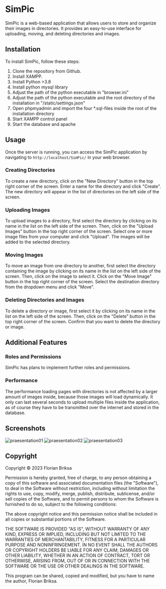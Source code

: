 # SimPic

SimPic is a web-based application that allows users to store and organize their images in directories. It provides an easy-to-use interface for uploading, moving, and deleting directories and images.

## Installation

To install SimPic, follow these steps:

1. Clone the repository from Github.
2. Install XAMPP.
3. Install Python >3.8
4. Install python mysql library
5. Adjust the path of the python executable in "browser.ini"
6. Adjust the path of the python executable and the root directory of the installation in "/static/settings.json"
7. Open phpmyadmin and import the four *.sql-files inside the root of the installation directory
8. Start XAMPP control panel
9. Start the database and apache

## Usage

Once the server is running, you can access the SimPic application by navigating to `http://localhost/SimPic/` in your web browser.

### Creating Directories

To create a new directory, click on the "New Directory" button in the top right corner of the screen. Enter a name for the directory and click "Create". The new directory will appear in the list of directories on the left side of the screen.

### Uploading Images

To upload images to a directory, first select the directory by clicking on its name in the list on the left side of the screen. Then, click on the "Upload Images" button in the top right corner of the screen. Select one or more image files from your computer and click "Upload". The images will be added to the selected directory.

### Moving Images

To move an image from one directory to another, first select the directory containing the image by clicking on its name in the list on the left side of the screen. Then, click on the image to select it. Click on the "Move Image" button in the top right corner of the screen. Select the destination directory from the dropdown menu and click "Move".

### Deleting Directories and Images

To delete a directory or image, first select it by clicking on its name in the list on the left side of the screen. Then, click on the "Delete" button in the top right corner of the screen. Confirm that you want to delete the directory or image.

## Additional Features

### Roles and Permissions

SimPic has plans to implement further roles and permissions.

### Performance

The performance loading pages with directories is not affected by a larger amount of images inside, because those images will load dynamically. It only can last several seconds to upload multiple files inside the application, as of course they have to be transmitted over the internet and stored in the database.

## Screenshots

![praesentation01](https://github.com/flbrgit/SimPic/assets/92446154/63c4ce71-ca8a-427e-85f3-bdb760c7380b)
![praesentation02](https://github.com/flbrgit/SimPic/assets/92446154/c6fdcf69-86d3-4ae0-b716-abd8759006d2)
![praesentation03](https://github.com/flbrgit/SimPic/assets/92446154/9c5891d3-0481-43cd-9b3d-8bf697fb41bc)

## Copyright

Copyright © 2023 Florian Briksa

Permission is hereby granted, free of charge, to any person obtaining a copy of this software and associated documentation files (the "Software"), to deal in the Software without restriction, including without limitation 
the rights to use, copy, modify, merge, publish, distribute, sublicense, and/or sell copies of the Software, and to permit persons to whom the Software is furnished to do so, subject to the following conditions:

The above copyright notice and this permission notice shall be included in all copies or substantial portions of the Software.

THE SOFTWARE IS PROVIDED "AS IS", WITHOUT WARRANTY OF ANY KIND, EXPRESS OR IMPLIED, INCLUDING BUT NOT LIMITED TO THE WARRANTIES OF MERCHANTABILITY, FITNESS FOR A PARTICULAR PURPOSE 
AND NONINFRINGEMENT. IN NO EVENT SHALL THE AUTHORS OR COPYRIGHT HOLDERS BE LIABLE FOR ANY CLAIM, DAMAGES OR OTHER LIABILITY, WHETHER IN AN ACTION OF CONTRACT, TORT OR OTHERWISE, ARISING FROM, OUT OF OR IN 
CONNECTION WITH THE SOFTWARE OR THE USE OR OTHER DEALINGS IN THE SOFTWARE.

This program can be shared, copied and modified, but you have to name the author, Florian Briksa.
